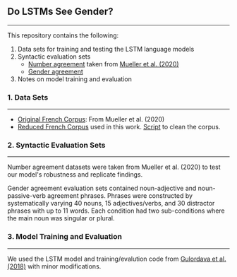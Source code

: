 
## Do LSTMs See Gender?
---
This repository contains the following:
1. Data sets for training and testing the LSTM language models
2. Syntactic evaluation sets 
    * [Number agreement](https://github.com/prisukumaran23/lstm_fr/tree/main/num_agr) taken from [Mueller et al. (2020)](https://aclanthology.org/2020.acl-main.490/)
    * [Gender agreement](https://github.com/prisukumaran23/lstm_fr/tree/main/testsets) 
3. Notes on model training and evaluation

### 1. Data Sets
---
* [Original French Corpus](https://github.com/prisukumaran23/lstm_fr/tree/main/data/original): From Mueller et al. (2020)
* [Reduced French Corpus](https://github.com/prisukumaran23/lstm_fr/tree/main/data) used in this work. [Script](https://github.com/prisukumaran23/lstm_fr/blob/main/make_clean_corpus.py) to clean the corpus. 

### 2. Syntactic Evaluation Sets
---
Number agreement datasets were taken from Mueller et al. (2020) to test our model's robustness and replicate findings.

Gender agreement evaluation sets contained noun-adjective and noun-passive-verb agreement phrases. Phrases were constructed by systematically varying 40 nouns, 15 adjectives/verbs, and 30
distractor phrases with up to 11 words. Each condition had two sub-conditions where the main noun was singular or plural. 

### 3. Model Training and Evaluation
---
We used the LSTM model and training/evalution code from [Gulordava et al. (2018)](https://github.com/facebookresearch/colorlessgreenRNNs) with minor modifications.
